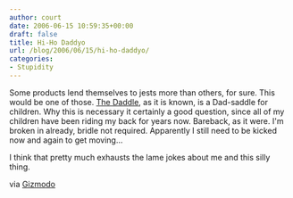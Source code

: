 ```yaml
---
author: court
date: 2006-06-15 10:59:35+00:00
draft: false
title: Hi-Ho Daddyo
url: /blog/2006/06/15/hi-ho-daddyo/
categories:
- Stupidity
---
```


Some products lend themselves to jests more than others, for sure.  This would be one of those.  [The Daddle](http://www.cashelcompany.com/dad.php), as it is known, is a Dad-saddle for children.  Why this is necessary it certainly a good question, since all of my children have been riding my back for years now.  Bareback, as it were.  I'm broken in already, bridle not required.  Apparently I still need to be kicked now and again to get moving...

I think that pretty much exhausts the lame jokes about me and this silly thing.

via [Gizmodo](http://Gizmodo.com)

